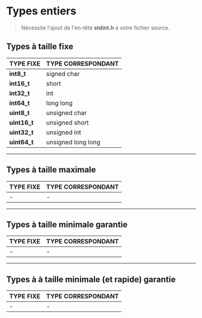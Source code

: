 # Types entiers

> Nécessite l'ajout de l'en-tête **stdint.h** à votre fichier source.

## Types à taille fixe

|TYPE FIXE|TYPE CORRESPONDANT|
|:--|:--|
|**int8_t**|signed char|
|**int16_t**|short|
|**int32_t**|int|
|**int64_t**|long long|
|**uint8_t**|unsigned char|
|**uint16_t**|unsigned short|
|**uint32_t**|unsigned int|
|**uint64_t**|unsigned long long|

---

## Types à taille maximale

|TYPE FIXE|TYPE CORRESPONDANT|
|:--|:--|
|-|-|

---

## Types à taille minimale garantie

|TYPE FIXE|TYPE CORRESPONDANT|
|:--|:--|
|-|-|

---

## Types à à taille minimale (et rapide) garantie

|TYPE FIXE|TYPE CORRESPONDANT|
|:--|:--|
|-|-|
